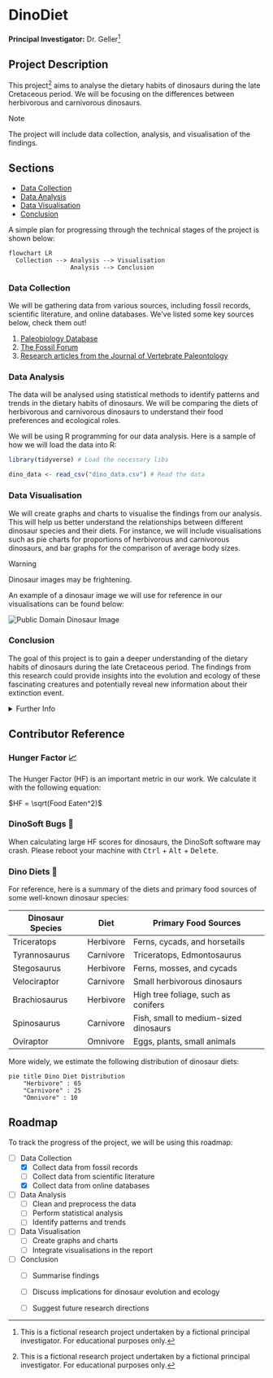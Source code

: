 <!--DinoDiet Readme starts below-->

# DinoDiet

**Principal Investigator:** Dr. Geller[^1]

## Project Description

This project[^1] aims to analyse the dietary habits of dinosaurs during 
the late Cretaceous period. We will be focusing on the differences
between herbivorous and carnivorous dinosaurs.

> [!NOTE]
> The project will include data collection, analysis, and visualisation of the findings.

## Sections

- [Data Collection](#data-collection)
- [Data Analysis](#data-analysis)
- [Data Visualisation](#data-visualisation)
- [Conclusion](#conclusion)

A simple plan for progressing through the technical stages of the project
is shown below:

```mermaid
flowchart LR
  Collection --> Analysis --> Visualisation
                 Analysis --> Conclusion
```

### Data Collection

We will be gathering data from various sources, including fossil records,
scientific literature, and online databases. We've listed some key sources
below, check them out!

1. [Paleobiology Database](https://paleobiodb.org)
2. [The Fossil Forum](https://www.thefossilforum.com/)
4. [Research articles from the Journal of Vertebrate Paleontology](https://www.tandfonline.com/toc/ujvp20/current)

### Data Analysis

The data will be analysed using statistical methods to identify patterns
and trends in the dietary habits of dinosaurs. We will be comparing the
diets of herbivorous and carnivorous dinosaurs to understand their food
preferences and ecological roles.

We will be using R programming for our data analysis. Here is a sample
of how we will load the data into R:

```r
library(tidyverse) # Load the necessary libs

dino_data <- read_csv("dino_data.csv") # Read the data
```

### Data Visualisation

We will create graphs and charts to visualise the findings from our analysis.
This will help us better understand the relationships between different dinosaur
species and their diets. For instance, we will include visualisations such as pie
charts for proportions of herbivorous and carnivorous dinosaurs, and bar graphs
for the comparison of average body sizes.

> [!WARNING]
> Dinosaur images may be frightening.

An example of a dinosaur image we will use for reference in our
visualisations can be found below:

![Public Domain Dinosaur Image](https://www.publicdomainpictures.net/pictures/10000/nahled/dinosaur-background-20851282041923qTUN.jpg)

### Conclusion

The goal of this project is to gain a deeper understanding of the dietary habits
of dinosaurs during the late Cretaceous period. The findings from this research
could provide insights into the evolution and ecology of these fascinating creatures
and potentially reveal new information about their extinction event.

<details>
  
  <summary>Further Info</summary>

For more information about dinosaurs and their diet, visit the American Museum of
Natural History's website at https://www.amnh.org/
</details>
  
## Contributor Reference

### Hunger Factor :chart_with_upwards_trend:

The Hunger Factor (HF) is an important metric in our work. We calculate it
with the following equation:

$HF = \sqrt(Food Eaten^2)$

### DinoSoft Bugs :bug:

When calculating large HF scores for dinosaurs, the DinoSoft software may crash.
Please reboot your machine with <kbd>Ctrl</kbd> + <kbd>Alt</kbd> + <kbd>Delete</kbd>.

### Dino Diets :t-rex:

For reference, here is a summary of the diets and primary food sources
of some well-known dinosaur species:

| Dinosaur Species | Diet      | Primary Food Sources |
|------------------|-----------|-------------------------------|
| Triceratops      | Herbivore | Ferns, cycads, and horsetails |
| Tyrannosaurus    | Carnivore | Triceratops, Edmontosaurus |
| Stegosaurus      | Herbivore | Ferns, mosses, and cycads |
| Velociraptor     | Carnivore | Small herbivorous dinosaurs |
| Brachiosaurus    | Herbivore | High tree foliage, such as conifers |
| Spinosaurus      | Carnivore | Fish, small to medium-sized dinosaurs |
| Oviraptor        | Omnivore  | Eggs, plants, small animals |

More widely, we estimate the following distribution of dinosaur diets:

```mermaid
pie title Dino Diet Distribution
    "Herbivore" : 65
    "Carnivore" : 25
    "Omnivore" : 10
```

## Roadmap

To track the progress of the project, we will be using this roadmap:

- [ ] Data Collection
  - [X] Collect data from fossil records
  - [ ] Collect data from scientific literature
  - [X] Collect data from online databases
- [ ] Data Analysis
  - [ ] Clean and preprocess the data
  - [ ] Perform statistical analysis
  - [ ] Identify patterns and trends
- [ ] Data Visualisation
  - [ ] Create graphs and charts
  - [ ] Integrate visualisations in the report
- [ ] Conclusion
  - [ ] Summarise findings
  - [ ] Discuss implications for dinosaur evolution and ecology
  - [ ] Suggest future research directions


[^1]: This is a fictional research project undertaken by a fictional principal investigator. For educational purposes only.